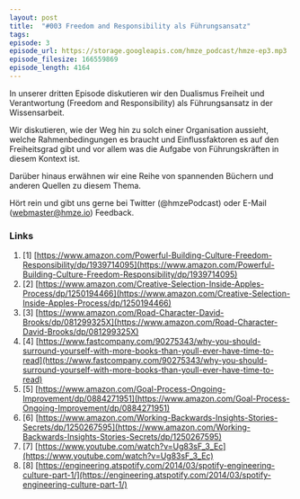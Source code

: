 ```yaml
---
layout: post
title:  "#003 Freedom and Responsibility als Führungsansatz"
tags:
episode: 3
episode_url: https://storage.googleapis.com/hmze_podcast/hmze-ep3.mp3
episode_filesize: 166559869
episode_length: 4164
---
```


In unserer dritten Episode diskutieren wir den Dualismus Freiheit und Verantwortung (Freedom and Responsibility) als Führungsansatz in der Wissensarbeit.

Wir diskutieren, wie der Weg hin zu solch einer Organisation aussieht, welche Rahmenbedingungen es braucht und Einflussfaktoren es auf den Freiheitsgrad gibt und vor allem was die Aufgabe von Führungskräften in diesem Kontext ist.

Darüber hinaus erwähnen wir eine Reihe von spannenden Büchern und anderen Quellen zu diesem Thema. 

Hört rein und gibt uns gerne bei Twitter (@hmzePodcast) oder E-Mail (webmaster@hmze.io) Feedback.

### Links ###
1. [1] [https://www.amazon.com/Powerful-Building-Culture-Freedom-Responsibility/dp/1939714095](https://www.amazon.com/Powerful-Building-Culture-Freedom-Responsibility/dp/1939714095)
2. [2] [https://www.amazon.com/Creative-Selection-Inside-Apples-Process/dp/1250194466](https://www.amazon.com/Creative-Selection-Inside-Apples-Process/dp/1250194466)
3. [3] [https://www.amazon.com/Road-Character-David-Brooks/dp/081299325X](https://www.amazon.com/Road-Character-David-Brooks/dp/081299325X)
4. [4] [https://www.fastcompany.com/90275343/why-you-should-surround-yourself-with-more-books-than-youll-ever-have-time-to-read](https://www.fastcompany.com/90275343/why-you-should-surround-yourself-with-more-books-than-youll-ever-have-time-to-read)
5. [5] [https://www.amazon.com/Goal-Process-Ongoing-Improvement/dp/0884271951](https://www.amazon.com/Goal-Process-Ongoing-Improvement/dp/0884271951)
6. [6] [https://www.amazon.com/Working-Backwards-Insights-Stories-Secrets/dp/1250267595](https://www.amazon.com/Working-Backwards-Insights-Stories-Secrets/dp/1250267595)
7. [7] [https://www.youtube.com/watch?v=Ug83sF_3_Ec](https://www.youtube.com/watch?v=Ug83sF_3_Ec)
8. [8] [https://engineering.atspotify.com/2014/03/spotify-engineering-culture-part-1/](https://engineering.atspotify.com/2014/03/spotify-engineering-culture-part-1/)